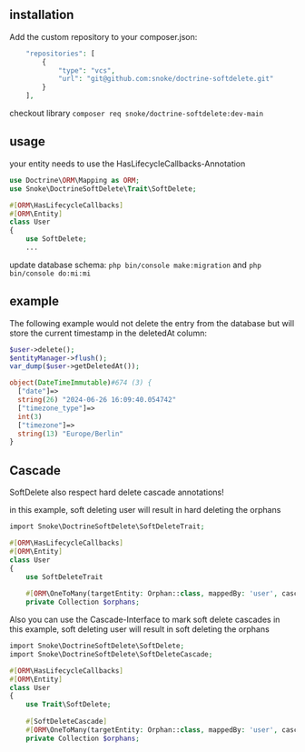 ## installation

Add the custom repository to your composer.json:

```php
    "repositories": [
        {
            "type": "vcs",
            "url": "git@github.com:snoke/doctrine-softdelete.git"
        }
    ],
```

checkout library `composer req snoke/doctrine-softdelete:dev-main`

## usage

your entity needs to use the HasLifecycleCallbacks-Annotation

```php
use Doctrine\ORM\Mapping as ORM;
use Snoke\DoctrineSoftDelete\Trait\SoftDelete;

#[ORM\HasLifecycleCallbacks]
#[ORM\Entity]
class User
{
    use SoftDelete;
    ...
```

update database schema: `php bin/console make:migration` and `php bin/console do:mi:mi`

## example

The following example would not delete the entry from the database but will store the current timestamp in the deletedAt column:

```php
$user->delete();
$entityManager->flush();
var_dump($user->getDeletedAt());
```
```php
object(DateTimeImmutable)#674 (3) {
  ["date"]=>
  string(26) "2024-06-26 16:09:40.054742"
  ["timezone_type"]=>
  int(3)
  ["timezone"]=>
  string(13) "Europe/Berlin"
}

```

## Cascade
SoftDelete also respect hard delete cascade annotations!

in this example, soft deleting user will result in hard deleting the orphans
```php
import Snoke\DoctrineSoftDelete\SoftDeleteTrait;

#[ORM\HasLifecycleCallbacks]
#[ORM\Entity]
class User
{
    use SoftDeleteTrait
    
    #[ORM\OneToMany(targetEntity: Orphan::class, mappedBy: 'user', cascade: ['persist','remove'])]
    private Collection $orphans;
```

Also you can use the Cascade-Interface to mark soft delete cascades
in this example, soft deleting user will result in soft deleting the orphans
```php
import Snoke\DoctrineSoftDelete\SoftDelete;
import Snoke\DoctrineSoftDelete\SoftDeleteCascade;

#[ORM\HasLifecycleCallbacks]
#[ORM\Entity]
class User
{
    use Trait\SoftDelete;
    
    #[SoftDeleteCascade]
    #[ORM\OneToMany(targetEntity: Orphan::class, mappedBy: 'user', cascade: ['persist'])]
    private Collection $orphans;
```
